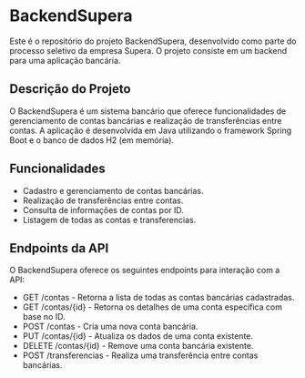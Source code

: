 # BackendSupera
Este é o repositório do projeto BackendSupera, desenvolvido como parte do processo seletivo da empresa Supera. O projeto consiste em um backend para uma aplicação bancária.

## Descrição do Projeto

O BackendSupera é um sistema bancário que oferece funcionalidades de gerenciamento de contas bancárias e realização de transferências entre contas. A aplicação é desenvolvida em Java utilizando o framework Spring Boot e o banco de dados H2 (em memória).

## Funcionalidades

- Cadastro e gerenciamento de contas bancárias.
- Realização de transferências entre contas.
- Consulta de informações de contas por ID.
- Listagem de todas as contas e transferencias.

## Endpoints da API

O BackendSupera oferece os seguintes endpoints para interação com a API:

- GET /contas - Retorna a lista de todas as contas bancárias cadastradas.
- GET /contas/{id} - Retorna os detalhes de uma conta específica com base no ID.
- POST /contas - Cria uma nova conta bancária.
- PUT /contas/{id} - Atualiza os dados de uma conta existente.
- DELETE /contas/{id} - Remove uma conta bancária existente.
- POST /transferencias - Realiza uma transferência entre contas bancárias.
